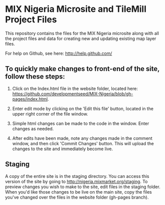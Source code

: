 # MIX Nigeria Microsite and TileMill Project Files

This repository contains the files for the MIX Nigeria microsite along with all the project files and data for creating new and updating existing map layer files.  

For help on Github, see here: <http://help.github.com/>

## To quickly make changes to front-end of the site, follow these steps:

1. Click on the Index.html file in the website folder, located here: <https://github.com/developmentseed/MIX-Nigeria/blob/gh-pages/index.html>.  

2. Enter edit mode by clicking on the 'Edit this file' button, located in the upper right corner of the file window.

3. Simple html changes can be made to the code in the window. Enter changes as needed.  

4. After edits have been made, note any changes made in the comment window, and then click 'Commit Changes' button.  This will upload the changes to the site and immediately become live.

## Staging

A copy of the entire site is in the staging directory. You can access this version of the site by going to http://nigeria.mixmarket.org/staging. To preview changes you wish to make to the site, edit files in the staging folder. When you'd like those changes to be live on the main site, copy the files you've changed over the files in the website folder (gh-pages branch).
